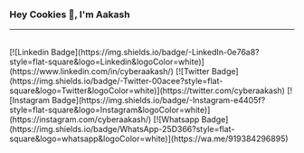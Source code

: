 <h3>Hey Cookies 👋, I'm Aakash</h3>
<hr /><br />
[![Linkedin Badge](https://img.shields.io/badge/-LinkedIn-0e76a8?style=flat-square&logo=Linkedin&logoColor=white)](https://www.linkedin.com/in/cyberaakash/)
[![Twitter Badge](https://img.shields.io/badge/-Twitter-00acee?style=flat-square&logo=Twitter&logoColor=white)](https://twitter.com/cyberaakash)
[![Instagram Badge](https://img.shields.io/badge/-Instagram-e4405f?style=flat-square&logo=Instagram&logoColor=white)](https://instagram.com/cyberaakash/)
[![Whatsapp Badge](https://img.shields.io/badge/WhatsApp-25D366?style=flat-square&logo=whatsapp&logoColor=white)](https://wa.me/919384296895)
